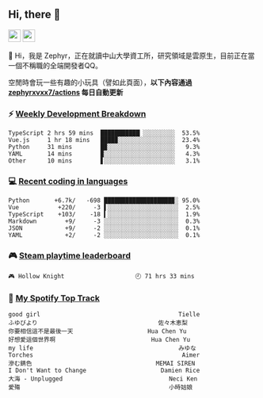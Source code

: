 <!--
**zephyrxvxx7/zephyrxvxx7** is a ✨ _special_ ✨ repository because its `README.md` (this file) appears on your GitHub profile.

Here are some ideas to get you started:

- 🔭 I’m currently working on ...
- 🌱 I’m currently learning ...
- 👯 I’m looking to collaborate on ...
- 🤔 I’m looking for help with ...
- 💬 Ask me about ...
- 📫 How to reach me: ...
- 😄 Pronouns: ...
- ⚡ Fun fact: ...
-->

## Hi, there 👋

<a href="https://www.instagram.com/zephyrxvxx7/"><img src="https://img.shields.io/badge/instagram-3f729b?&style=for-the-badge&logo=instagram&logoColor=white" height=25></a>
<a href="https://zephyrxvxx7.me/"><img src="https://img.shields.io/badge/blog-gray?&style=for-the-badge&logo=hexo&logoColor=white" height=25></a>

👋 Hi，我是 Zephyr，正在就讀中山大學資工所，研究領域是雲原生，目前正在當一個不稱職的全端開發者QQ。

空閒時會玩一些有趣的小玩具（譬如此頁面），**以下內容通過 [zephyrxvxx7/actions](https://github.com/zephyrxvxx7/zephyrxvxx7/actions) 每日自動更新**

### ⚡ [Weekly Development Breakdown](https://gist.github.com/zephyrxvxx7/ee1787313f0772b51494d051b5edde7f)

<!-- code_time start -->

```text
TypeScript 2 hrs 59 mins  ███████████▏░░░░░░░░░  53.5%
Vue.js     1 hr 18 mins   ████▉░░░░░░░░░░░░░░░░  23.4%
Python     31 mins        █▉░░░░░░░░░░░░░░░░░░░   9.3%
YAML       14 mins        ▉░░░░░░░░░░░░░░░░░░░░   4.3%
Other      10 mins        ▋░░░░░░░░░░░░░░░░░░░░   3.1%
```

<!-- code_time end -->

### 💻 [Recent coding in languages](https://gist.github.com/zephyrxvxx7/08c5ff0fead26978490fef5d749f43ea)

<!-- code_diff start -->

```text
Python       +6.7k/   -698 ███████████████████▉░ 95.0%
Vue           +220/     -3 ▌░░░░░░░░░░░░░░░░░░░░  2.5%
TypeScript    +103/    -18 ▍░░░░░░░░░░░░░░░░░░░░  1.9%
Markdown        +9/     -3 ░░░░░░░░░░░░░░░░░░░░░  0.3%
JSON            +9/     -2 ░░░░░░░░░░░░░░░░░░░░░  0.1%
YAML            +2/     -2 ░░░░░░░░░░░░░░░░░░░░░  0.1%
```

<!-- code_diff end -->

### 🎮 [Steam playtime leaderboard](https://gist.github.com/zephyrxvxx7/f77b8978877f959b69d84723c43a4a64)

<!-- steam_time start -->

```text
🎮 Hollow Knight                    🕘 71 hrs 33 mins
```

<!-- steam_time end -->

### 🎵 [My Spotify Top Track](https://gist.github.com/zephyrxvxx7/fe159fde5ec9ebea27e03dd63a71e78f)

<!-- spotify_track start -->

```text
good girl                                       Tielle
ふゆびより                                  佐々木恵梨
你要相信這不是最後一天                     Hua Chen Yu
好想愛這個世界啊                           Hua Chen Yu
my life                                         みゆな
Torches                                          Aimer
滲む錆色                                   MEMAI SIREN
I Don't Want to Change                     Damien Rice
大海 - Unplugged                              Neci Ken
愛殤                                          小時姑娘
```

<!-- spotify_track end -->
